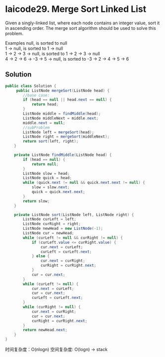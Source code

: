 # laicode29. Merge Sort Linked List

Given a singly-linked list, where each node contains an integer value, sort it in ascending order. The merge sort algorithm should be used to solve this problem.

Examples
null, is sorted to null   
1 -> null, is sorted to 1 -> null    
1 -> 2 -> 3 -> null, is sorted to 1 -> 2 -> 3 -> null    
4 -> 2 -> 6 -> -3 -> 5 -> null, is sorted to -3 -> 2 -> 4 -> 5 -> 6    

## Solution
```java
public class Solution {
     public ListNode mergeSort(ListNode head) {
        //base case:
        if (head == null || head.next == null) {
            return head;
        }
        ListNode middle = findMiddle(head);
        ListNode middleNext = middle.next;
        middle.next = null;
        //subProblem
        ListNode left = mergeSort(head);
        ListNode right = mergeSort(middleNext);
        return sort(left, right);
    }

    private ListNode findMiddle(ListNode head) {
        if (head == null) {
            return null;
        }
        ListNode slow = head;
        ListNode quick = head;
        while (quick.next != null && quick.next.next != null) {
            slow = slow.next;
            quick = quick.next.next;
        }
        return slow;
    }

    private ListNode sort(ListNode left, ListNode right) {
        ListNode curLeft = left;
        ListNode curRight = right;
        ListNode newHead = new ListNode(-1);
        ListNode cur = newHead;
        while (curLeft != null && curRight != null) {
            if (curLeft.value <= curRight.value) {
                cur.next = curLeft;
                curLeft = curLeft.next;
            } else {
                cur.next = curRight;
                curRight = curRight.next;
            }
            cur = cur.next;
        }
        while (curLeft != null) {
            cur.next = curLeft;
            cur = cur.next;
            curLeft = curLeft.next;
        }
        while (curRight != null) {
            cur.next = curRight;
            cur = cur.next;
            curRight = curRight.next;
        }
        return newHead.next;
    }
}
```

时间复杂度：O(nlogn)
空间复杂度: O(logn) -> stack
